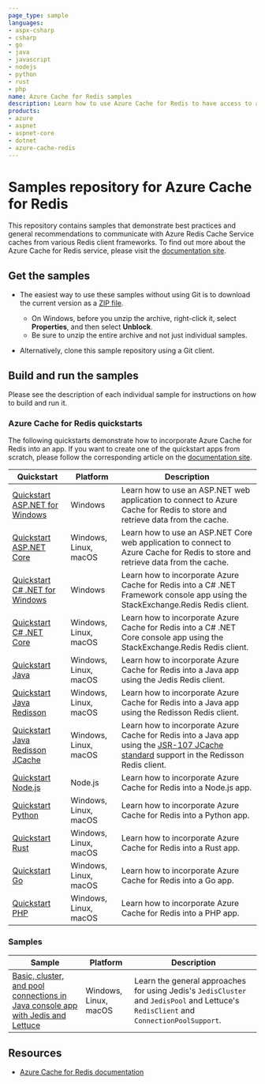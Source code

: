 ```yaml
---
page_type: sample
languages:
- aspx-csharp
- csharp
- go
- java
- javascript
- nodejs
- python
- rust
- php
name: Azure Cache for Redis samples
description: Learn how to use Azure Cache for Redis to have access to a secure, dedicated cache that is accessible from any application within Azure.
products:
- azure
- aspnet
- aspnet-core
- dotnet
- azure-cache-redis
---
```


# Samples repository for Azure Cache for Redis

This repository contains samples that demonstrate best practices and general recommendations to communicate with Azure Redis Cache Service caches from various Redis client frameworks. To find out more about the Azure Cache for Redis service, please visit the [documentation site](https://docs.microsoft.com/azure/azure-cache-for-redis).

## Get the samples

- The easiest way to use these samples without using Git is to download the current version as a [ZIP file](https://github.com/Azure-Samples/azure-cache-redis/archive/main.zip).

  - On Windows, before you unzip the archive, right-click it, select **Properties**, and then select **Unblock**.
  - Be sure to unzip the entire archive and not just individual samples.

- Alternatively, clone this sample repository using a Git client.

## Build and run the samples

Please see the description of each individual sample for instructions on how to build and run it.

### Azure Cache for Redis quickstarts

The following quickstarts demonstrate how to incorporate Azure Cache for Redis into an app.
If you want to create one of the quickstart apps from scratch, please follow the corresponding article on the [documentation site](https://docs.microsoft.com/azure/azure-cache-for-redis).

| Quickstart                                                                            | Platform | Description                                                                                                                                                                    |
|---------------------------------------------------------------------------------------| -------- |--------------------------------------------------------------------------------------------------------------------------------------------------------------------------------|
| [Quickstart ASP.NET for Windows](/quickstart/aspnet)                                  | Windows | Learn how to use an ASP.NET web application to connect to Azure Cache for Redis to store and retrieve data from the cache.                                                     |
| [Quickstart ASP.NET Core](/quickstart/aspnet-core)                                    | Windows, Linux, macOS | Learn how to use an ASP.NET Core web application to connect to Azure Cache for Redis to store and retrieve data from the cache.                                                |
| [Quickstart C# .NET for Windows](/quickstart/dotnet)                                  | Windows | Learn how to incorporate Azure Cache for Redis into a C# .NET Framework console app using the StackExchange.Redis Redis client.                                                |
| [Quickstart C# .NET Core](/quickstart/dotnet-core)                                    | Windows, Linux, macOS | Learn how to incorporate Azure Cache for Redis into a C# .NET Core console app using the StackExchange.Redis Redis client.                                                     |
| [Quickstart Java](/quickstart/java)                                                   | Windows, Linux, macOS | Learn how to incorporate Azure Cache for Redis into a Java app using the Jedis Redis client.                                                                                   |
| [Quickstart Java Redisson](/quickstart/java-redisson)                                 | Windows, Linux, macOS | Learn how to incorporate Azure Cache for Redis into a Java app using the Redisson Redis client.                                                                                |
| [Quickstart Java Redisson JCache](/quickstart/java-redisson-jcache)                   | Windows, Linux, macOS | Learn how to incorporate Azure Cache for Redis into a Java app using the [JSR-107 JCache standard](https://jcp.org/en/jsr/detail?id=107) support in the Redisson Redis client. |
| [Quickstart Node.js](/quickstart/nodejs)                                              | Node.js | Learn how to incorporate Azure Cache for Redis into a Node.js app.                                                                                                             |
| [Quickstart Python](/quickstart/python)                                               | Windows, Linux, macOS | Learn how to incorporate Azure Cache for Redis into a Python app.                                                                                                              |
| [Quickstart Rust](https://github.com/Azure-Samples/azure-redis-cache-rust-quickstart) | Windows, Linux, macOS | Learn how to incorporate Azure Cache for Redis into a Rust app.                                                                                                                |
| [Quickstart Go](https://github.com/Azure-Samples/azure-redis-cache-go-quickstart)     | Windows, Linux, macOS | Learn how to incorporate Azure Cache for Redis into a Go app.                                                                                                                  |
| [Quickstart PHP](/quickstart/php)                                                     | Windows, Linux, macOS | Learn how to incorporate Azure Cache for Redis into a PHP app.                                                                                                                 |

### Samples

| Sample | Platform | Description |
| ------ | -------- | ----------- |
| [Basic, cluster, and pool connections in Java console app with Jedis and Lettuce](/samples/java/ClientSamples/) | Windows, Linux, macOS | Learn the general approaches for using Jedis's `JedisCluster` and `JedisPool` and Lettuce's `RedisClient` and `ConnectionPoolSupport`. |

## Resources

- [Azure Cache for Redis documentation](https://docs.microsoft.com/azure/azure-cache-for-redis)
